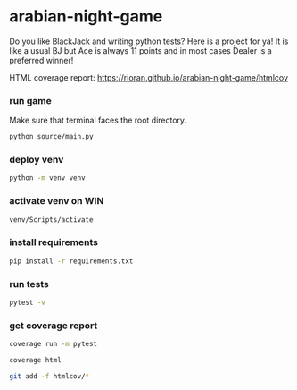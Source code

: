 # arabian-night-game

Do you like BlackJack and writing python tests? Here is a project for ya! It is like a usual BJ but Ace is always 11 points and in most cases Dealer is a preferred winner!

HTML coverage report: https://rioran.github.io/arabian-night-game/htmlcov

### run game

Make sure that terminal faces the root directory.

```bash
python source/main.py
```

### deploy venv

```bash
python -m venv venv
```

### activate venv on WIN

```bash
venv/Scripts/activate
```

### install requirements

```bash
pip install -r requirements.txt
```

### run tests

```bash
pytest -v
```

### get coverage report

```bash
coverage run -m pytest
```
```bash
coverage html
```
```bash
git add -f htmlcov/*
```
